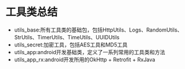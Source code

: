 # 工具类总结
<ul>
  <li>utils_base:所有工具类的基础包，包括HttpUtils、Logs、RandomUtils、StrUtils、TimerUtils、TimeUtils、UUIDUtils</li>
  <li>utils_secret:加密工具，包括AES工具和MD5工具</li>
  <li>utils_app:android开发基础类，定义了一系列常用的工具类和方法</li>
  <li>utils_app_rx:android开发所用的OkHttp + Retrofit + RxJava</li>
</ul>
